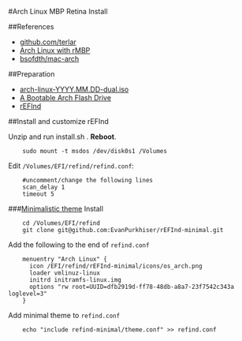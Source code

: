 #Arch Linux MBP Retina Install

##References
* [github.com/terlar](https://gist.github.com/terlar/6143325)
* [Arch Linux with rMBP](https://vec.io/posts/use-arch-linux-and-xmonad-on-macbook-pro-with-retina-display)
* [bsofdth/mac-arch](https://github.com/bsofdth/mac-arch)

##Preparation

* [arch-linux-YYYY.MM.DD-dual.iso](https://www.archlinux.org/download/)
* [A Bootable Arch Flash Drive](http://www.ubuntu.com/download/desktop/create-a-usb-stick-on-mac-osx)
* [rEFInd](http://www.rodsbooks.com/refind/getting.html)

##Install and customize rEFInd 

Unzip and run install.sh . **Reboot**.

		sudo mount -t msdos /dev/disk0s1 /Volumes 

Edit `/Volumes/EFI/refind/refind.conf`:

		#uncomment/change the following lines
		scan_delay 1
		timeout 5
		
		
###[Minimalistic theme](https://github.com/EvanPurkhiser/rEFInd-minimal) Install

		cd /Volumes/EFI/refind
		git clone git@github.com:EvanPurkhiser/rEFInd-minimal.git

Add the following to the end of `refind.conf`

		menuentry "Arch Linux" {
		  icon /EFI/refind/rEFInd-minimal/icons/os_arch.png
		  loader vmlinuz-linux
		  initrd initramfs-linux.img
		  options "rw root=UUID=dfb2919d-ff78-48db-a8a7-23f7542c343a loglevel=3"
		}
		
Add minimal theme to `refind.conf`

		echo "include refind-minimal/theme.conf" >> refind.conf 


		
